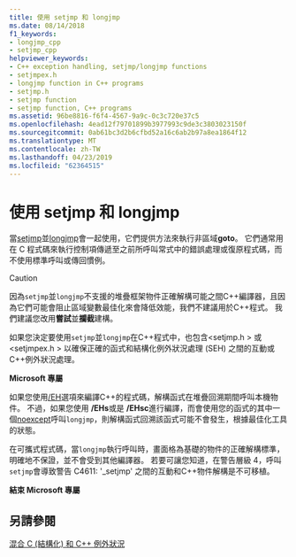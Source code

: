 ```yaml
---
title: 使用 setjmp 和 longjmp
ms.date: 08/14/2018
f1_keywords:
- longjmp_cpp
- setjmp_cpp
helpviewer_keywords:
- C++ exception handling, setjmp/longjmp functions
- setjmpex.h
- longjmp function in C++ programs
- setjmp.h
- setjmp function
- setjmp function, C++ programs
ms.assetid: 96be8816-f6f4-4567-9a9c-0c3c720e37c5
ms.openlocfilehash: 4ead12f79701899b3977993c9de3c3803023150f
ms.sourcegitcommit: 0ab61bc3d2b6cfbd52a16c6ab2b97a8ea1864f12
ms.translationtype: MT
ms.contentlocale: zh-TW
ms.lasthandoff: 04/23/2019
ms.locfileid: "62364515"
---
```

# <a name="using-setjmp-and-longjmp"></a>使用 setjmp 和 longjmp

當[setjmp](../c-runtime-library/reference/setjmp.md)並[longjmp](../c-runtime-library/reference/longjmp.md)會一起使用，它們提供方法來執行非區域**goto**。 它們通常用在 C 程式碼來執行控制項傳遞至之前所呼叫常式中的錯誤處理或復原程式碼，而不使用標準呼叫或傳回慣例。

> [!CAUTION]
> 因為`setjmp`並`longjmp`不支援的堆疊框架物件正確解構可能之間C++編譯器，且因為它們可能會阻止區域變數最佳化來會降低效能，我們不建議用於C++程式。 我們建議您改用**嘗試**並**攔截**建構。

如果您決定要使用`setjmp`並`longjmp`在C++程式中，也包含\<setjmp.h > 或\<setjmpex.h > 以確保正確的函式和結構化例外狀況處理 (SEH) 之間的互動或C++例外狀況處理。

**Microsoft 專屬**

如果您使用[/EH](../build/reference/eh-exception-handling-model.md)選項來編譯C++的程式碼，解構函式在堆疊回溯期間呼叫本機物件。 不過，如果您使用 **/EHs**或是 **/EHsc**進行編譯，而會使用您的函式的其中一個[noexcept](../cpp/noexcept-cpp.md)呼叫`longjmp`，則解構函式回溯該函式可能不會發生，根據最佳化工具的狀態。

在可攜式程式碼，當`longjmp`執行呼叫時，畫面格為基礎的物件的正確解構標準，明確地不保證，並不會受到其他編譯器。 若要可讓您知道，在警告層級 4，呼叫`setjmp`會導致警告 C4611: '_setjmp' 之間的互動和C++物件解構是不可移植。

**結束 Microsoft 專屬**

## <a name="see-also"></a>另請參閱

[混合 C (結構化) 和 C++ 例外狀況](../cpp/mixing-c-structured-and-cpp-exceptions.md)
